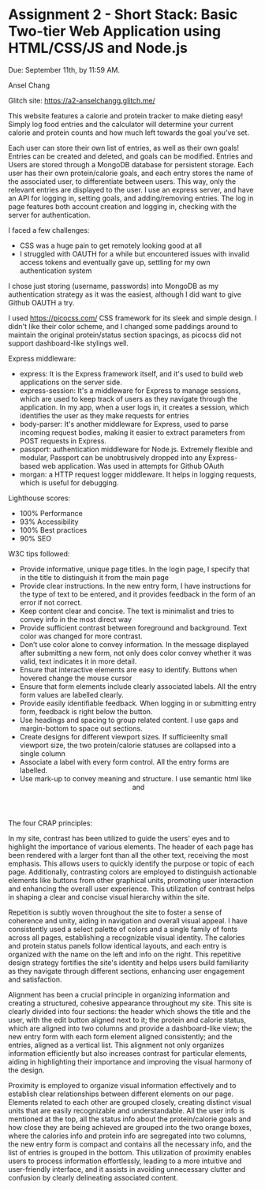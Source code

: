 Assignment 2 - Short Stack: Basic Two-tier Web Application using HTML/CSS/JS and Node.js  
===

Due: September 11th, by 11:59 AM.

Ansel Chang

Glitch site: https://a2-anselchangg.glitch.me/

This website features a calorie and protein tracker to make dieting easy! Simply log food entries and the calculator will determine your current calorie and protein counts and how much left towards the goal you've set.

Each user can store their own list of entries, as well as their own goals! Entries can be created and deleted, and goals can be modified. Entries and Users are stored through a MongoDB database for persistent storage. Each user has their own protein/calorie goals, and each entry stores the name of the associated user, to differentiate between users. This way, only the relevant entries are displayed to the user. I use an express server, and have an API for logging in, setting goals, and adding/removing entries. The log in page features both account creation and logging in, checking with the server for authentication.

I faced a few challenges:
- CSS was a huge pain to get remotely looking good at all
- I struggled with OAUTH for a while but encountered issues with invalid access tokens and eventually gave up, settling for my own authentication system

I chose just storing (username, passwords) into MongoDB as my authentication strategy as it was the easiest, although I did want to give Github OAUTH a try.

I used https://picocss.com/ CSS framework for its sleek and simple design. I didn't like their color scheme, and I changed some paddings around to maintain the original protein/status section spacings, as picocss did not support dashboard-like stylings well.

Express middleware:
- express: It is the Express framework itself, and it's used to build web applications on the server side.
- express-session: It's a middleware for Express to manage sessions, which are used to keep track of users as they navigate through the application. In my app, when a user logs in, it creates a session, which identifies the user as they make requests for entries
- body-parser: It's another middleware for Express, used to parse incoming request bodies, making it easier to extract parameters from POST requests in Express.
- passport: authentication middleware for Node.js. Extremely flexible and modular, Passport can be unobtrusively dropped into any Express-based web application. Was used in attempts for Github OAuth
- morgan: a HTTP request logger middleware. It helps in logging requests, which is useful for debugging.

Lighthouse scores:
- 100% Performance
- 93% Accessibility
- 100% Best practices
- 90% SEO

W3C tips followed:
- Provide informative, unique page titles. In the login page, I specify that in the title to distinguish it from the main page
- Provide clear instructions. In the new entry form, I have instructions for the type of text to be entered, and it provides feedback in the form of an error if not correct.
- Keep content clear and concise. The text is minimalist and tries to convey info in the most direct way
- Provide sufficient contrast between foreground and background. Text color was changed for more contrast.
- Don’t use color alone to convey information. In the message displayed after submitting a new form, not only does color convey whether it was valid, text indicates it in more detail.
- Ensure that interactive elements are easy to identify. Buttons when hovered change the mouse cursor
- Ensure that form elements include clearly associated labels. All the entry form values are labelled clearly.
- Provide easily identifiable feedback. When logging in or submitting entry form, feedback is right below the button.
- Use headings and spacing to group related content. I use gaps and margin-bottom to space out sections.
- Create designs for different viewport sizes. If sufficieenlty small viewport size, the two protein/calorie statuses are collapsed into a single column
- Associate a label with every form control. All the entry forms are labelled.
- Use mark-up to convey meaning and structure. I use semantic html like <header> and <section>

The four CRAP principles:

In my site, contrast has been utilized to guide the users' eyes and to highlight the importance of various elements. The header of each page has been rendered with a larger font than all the other text, receiving the most emphasis. This allows users to quickly identify the purpose or topic of each page. Additionally, contrasting colors are employed to distinguish actionable elements like buttons from other graphical units, promoting user interaction and enhancing the overall user experience. This utilization of contrast helps in shaping a clear and concise visual hierarchy within the site.

Repetition is subtly woven throughout the site to foster a sense of coherence and unity, aiding in navigation and overall visual appeal. I have consistently used a select palette of colors and a single family of fonts across all pages, establishing a recognizable visual identity. The calories and protein status panels follow identical layouts, and each entry is organized with the name on the left and info on the right. This repetitive design strategy fortifies the site's identity and helps users build familiarity as they navigate through different sections, enhancing user engagement and satisfaction.

Alignment has been a crucial principle in organizing information and creating a structured, cohesive appearance throughout my site. This site is clearly divided into four sections: the header which shows the title and the user, with the edit button aligned next to it; the protein and calorie status, which are aligned into two columns and provide a dashboard-like view; the new entry form with each form element aligned consistently; and the entries, aligned as a vertical list. This alignment not only organizes information efficiently but also increases contrast for particular elements, aiding in highlighting their importance and improving the visual harmony of the design.

Proximity is employed to organize visual information effectively and to establish clear relationships between different elements on our page. Elements related to each other are grouped closely, creating distinct visual units that are easily recognizable and understandable. All the user info is mentioned at the top, all the status info about the protein/calorie goals and how close they are being achieved are grouped into the two orange boxes, where the calories info and protein info are segregated into two columns, the new entry form is compact and contains all the necessary info, and the list of entries is grouped in the bottom. This utilization of proximity enables users to process information effortlessly, leading to a more intuitive and user-friendly interface, and it assists in avoiding unnecessary clutter and confusion by clearly delineating associated content.









